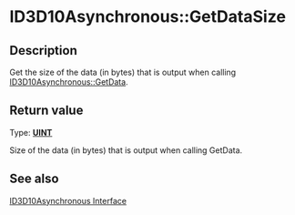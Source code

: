 # ID3D10Asynchronous::GetDataSize

## Description

Get the size of the data (in bytes) that is output when calling [ID3D10Asynchronous::GetData](https://learn.microsoft.com/windows/desktop/api/d3d10/nf-d3d10-id3d10asynchronous-getdata).

## Return value

Type: **[UINT](https://learn.microsoft.com/windows/desktop/WinProg/windows-data-types)**

Size of the data (in bytes) that is output when calling GetData.

## See also

[ID3D10Asynchronous Interface](https://learn.microsoft.com/windows/desktop/api/d3d10/nn-d3d10-id3d10asynchronous)